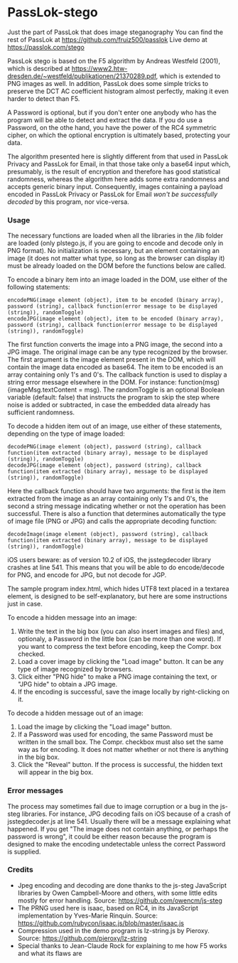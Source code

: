 # PassLok-stego
Just the part of PassLok that does image steganography
You can find the rest of PassLok at https://github.com/fruiz500/passlok
Live demo at https://passlok.com/stego

PassLok stego is based on the F5 algorithm by Andreas Westfeld (2001), which is described at https://www2.htw-dresden.de/~westfeld/publikationen/21370289.pdf, which is extended to PNG images as well. In addition, PassLok does some simple tricks to preserve the DCT AC coefficient histogram almost perfectly, making it even harder to detect than F5.

A Password is optional, but if you don't enter one anybody who has the program will be able to detect and extract the data. If you do use a Password, on the othe hand, you have the power of the RC4 symmetric cipher, on which the optional encryption is ultimately based, protecting your data.

The algorithm presented here is slightly different from that used in PassLok Privacy and PassLok for Email, in that those take only a base64 input which, presumably, is the result of encryption and therefore has good statistical randomness, whereas the algorithm here adds some extra randomness and accepts generic binary input. Consequently, images containing a payload encoded in PassLok Privacy or PassLok for Email _won't be successfully decoded_ by this program, nor vice-versa.

### Usage
The necessary functions are loaded when all the libraries in the /lib folder are loaded (only plstego.js, if you are going to encode and decode only in PNG format). No initialization is necessary, but an element containing an image (it does not matter what type, so long as the browser can display it) must be already loaded on the DOM before the functions below are called.

To encode a binary item into an image loaded in the DOM, use either of the following statements:

	encodePNG(image element (object), item to be encoded (binary array), password (string), callback function(error message to be displayed (string)), randomToggle)
	encodeJPG(image element (object), item to be encoded (binary array), password (string), callback function(error message to be displayed (string)), randomToggle)
	
The first function converts the image into a PNG image, the second into a JPG image. The original image can be any type recognized by the browser. The first argument is 		the image element present in the DOM, which will contain the image data encoded as base64. The item to be encoded is an array containing only 1's and 0's. The callback function is used to display a string error message elsewhere in the DOM. For instance: function(msg){imageMsg.textContent = msg}. The randomToggle is an optional Boolean variable (default: false) that instructs the program to skip the step where noise is added or subtracted, in case the embedded data already has sufficient randomness.
	
To decode a hidden item out of an image, use either of these statements, depending on the type of image loaded:
	
	decodePNG(image element (object), password (string), callback function(item extracted (binary array), message to be displayed (string)), randomToggle)
	decodeJPG(image element (object), password (string), callback function(item extracted (binary array), message to be displayed (string)), randomToggle)
	
Here the callback function should have two arguments: the first is the item extracted from the image as an array containing only 1's and 0's, the second a string message indicating whether or not the operation has been successful. There is also a function that determines automatically the type of image file (PNG or JPG) and calls the appropriate decoding function:
	
	decodeImage(image element (object), password (string), callback function(item extracted (binary array), message to be displayed (string)), randomToggle)
	
iOS users beware: as of version 10.2 of iOS, the jsstegdecoder library crashes at line 541. This means that you will be able to do encode/decode for PNG, and encode for JPG, but not decode for JGP.
	
The sample program index.html, which hides UTF8 text placed in a textarea element, is designed to be self-explanatory, but here are some instructions just in case.

To encode a hidden message into an image:

1. Write the text in the big box (you can also insert images and files) and, optionaly, a Password in the little box (can be more than one word). If you want to compress the text before encoding, keep the Compr. box checked.
2. Load a cover image by clicking the "Load image" button. It can be any type of image recognized by browsers.
3. Click either "PNG hide" to make a PNG image containing the text, or "JPG hide" to obtain a JPG image.
4. If the encoding is successful, save the image locally by right-clicking on it.

To decode a hidden message out of an image:

1. Load the image by clicking the "Load image" button.
2. If a Password was used for encoding, the same Password must be written in the small box. The Compr. checkbox must also set the same way as for encoding. It does not matter whether or not there is anything in the big box.
3. Click the "Reveal" button. If the process is successful, the hidden text will appear in the big box.

### Error messages
The process may sometimes fail due to image corruption or a bug in the js-steg libraries. For instance, JPG decoding fails on iOS because of a crash of jsstegdecoder.js at line 541. Usually there will be a message explaining what happened. If you get "The image does not contain anything, or perhaps the password is wrong", it could be either reason because the program is designed to make the encoding undetectable unless the correct Password is supplied.

### Credits
* Jpeg encoding and decoding are done thanks to the js-steg JavaScript libraries by Owen Campbell-Moore and others, with some little edits mostly for error handling. Source: https://github.com/owencm/js-steg
* The PRNG used here is isaac, based on RC4, in its JavaScript implementation by Yves-Marie Rinquin. Source: https://github.com/rubycon/isaac.js/blob/master/isaac.js
* Compression used in the demo program is lz-string.js by Pieroxy. Source: https://github.com/pieroxy/lz-string
* Special thanks to Jean-Claude Rock for explaining to me how F5 works and what its flaws are